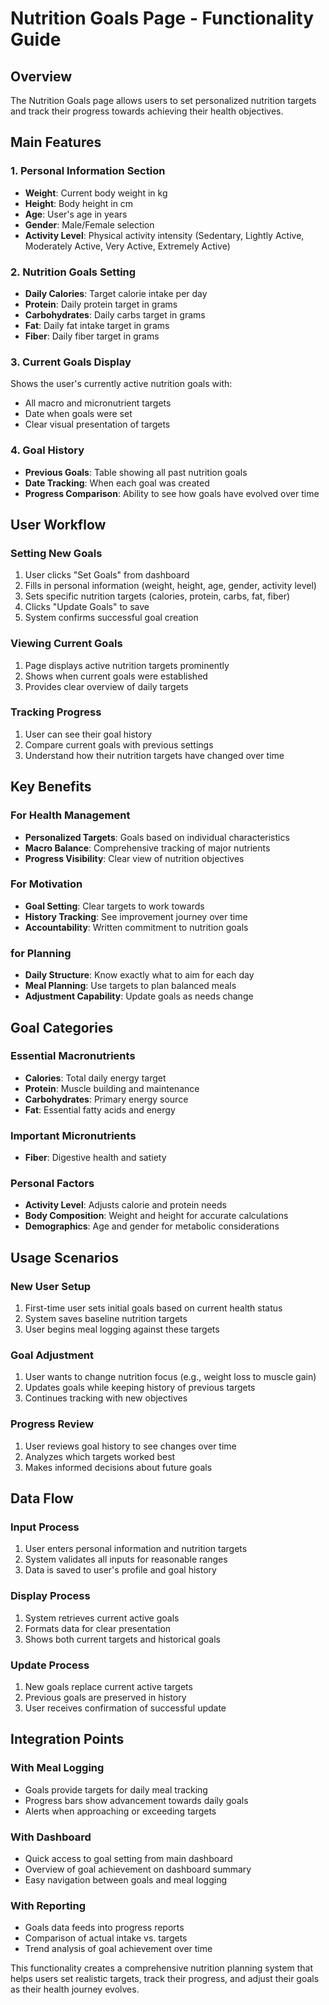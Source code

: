 # Nutrition Goals Page - Functionality Guide

## Overview
The Nutrition Goals page allows users to set personalized nutrition targets and track their progress towards achieving their health objectives.

## Main Features

### 1. Personal Information Section
- **Weight**: Current body weight in kg
- **Height**: Body height in cm  
- **Age**: User's age in years
- **Gender**: Male/Female selection
- **Activity Level**: Physical activity intensity (Sedentary, Lightly Active, Moderately Active, Very Active, Extremely Active)

### 2. Nutrition Goals Setting
- **Daily Calories**: Target calorie intake per day
- **Protein**: Daily protein target in grams
- **Carbohydrates**: Daily carbs target in grams
- **Fat**: Daily fat intake target in grams
- **Fiber**: Daily fiber target in grams

### 3. Current Goals Display
Shows the user's currently active nutrition goals with:
- All macro and micronutrient targets
- Date when goals were set
- Clear visual presentation of targets

### 4. Goal History
- **Previous Goals**: Table showing all past nutrition goals
- **Date Tracking**: When each goal was created
- **Progress Comparison**: Ability to see how goals have evolved over time

## User Workflow

### Setting New Goals
1. User clicks "Set Goals" from dashboard
2. Fills in personal information (weight, height, age, gender, activity level)
3. Sets specific nutrition targets (calories, protein, carbs, fat, fiber)
4. Clicks "Update Goals" to save
5. System confirms successful goal creation

### Viewing Current Goals
1. Page displays active nutrition targets prominently
2. Shows when current goals were established
3. Provides clear overview of daily targets

### Tracking Progress
1. User can see their goal history
2. Compare current goals with previous settings
3. Understand how their nutrition targets have changed over time

## Key Benefits

### For Health Management
- **Personalized Targets**: Goals based on individual characteristics
- **Macro Balance**: Comprehensive tracking of major nutrients
- **Progress Visibility**: Clear view of nutrition objectives

### For Motivation
- **Goal Setting**: Clear targets to work towards
- **History Tracking**: See improvement journey over time
- **Accountability**: Written commitment to nutrition goals

### for Planning
- **Daily Structure**: Know exactly what to aim for each day
- **Meal Planning**: Use targets to plan balanced meals
- **Adjustment Capability**: Update goals as needs change

## Goal Categories

### Essential Macronutrients
- **Calories**: Total daily energy target
- **Protein**: Muscle building and maintenance
- **Carbohydrates**: Primary energy source
- **Fat**: Essential fatty acids and energy

### Important Micronutrients
- **Fiber**: Digestive health and satiety

### Personal Factors
- **Activity Level**: Adjusts calorie and protein needs
- **Body Composition**: Weight and height for accurate calculations
- **Demographics**: Age and gender for metabolic considerations

## Usage Scenarios

### New User Setup
1. First-time user sets initial goals based on current health status
2. System saves baseline nutrition targets
3. User begins meal logging against these targets

### Goal Adjustment
1. User wants to change nutrition focus (e.g., weight loss to muscle gain)
2. Updates goals while keeping history of previous targets
3. Continues tracking with new objectives

### Progress Review
1. User reviews goal history to see changes over time
2. Analyzes which targets worked best
3. Makes informed decisions about future goals

## Data Flow

### Input Process
1. User enters personal information and nutrition targets
2. System validates all inputs for reasonable ranges
3. Data is saved to user's profile and goal history

### Display Process
1. System retrieves current active goals
2. Formats data for clear presentation
3. Shows both current targets and historical goals

### Update Process
1. New goals replace current active targets
2. Previous goals are preserved in history
3. User receives confirmation of successful update

## Integration Points

### With Meal Logging
- Goals provide targets for daily meal tracking
- Progress bars show advancement towards daily goals
- Alerts when approaching or exceeding targets

### With Dashboard
- Quick access to goal setting from main dashboard
- Overview of goal achievement on dashboard summary
- Easy navigation between goals and meal logging

### With Reporting
- Goals data feeds into progress reports
- Comparison of actual intake vs. targets
- Trend analysis of goal achievement over time

This functionality creates a comprehensive nutrition planning system that helps users set realistic targets, track their progress, and adjust their goals as their health journey evolves.
